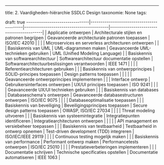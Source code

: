 ---
title: 2. Vaardigheden-hiërarchie SSDLC Design
taxonomie: None
tags:

draft: true 
--------------------------------|-------------------------------------------|-------------------------------------------|-------------------------------------------|
| Applicatie ontwerpen              | Architecturale stijlen en patronen begrijpen | Geavanceerde architecturale patronen toepassen | ISO/IEC 42010                            |
|                                   |                                            | Microservices en serverless architecturen ontwerpen |                                           |
| Basiskennis van UML               | UML-diagrammen maken                      | Geavanceerde UML-technieken gebruiken     | UML (Unified Modeling Language)           |
| Basiskennis van softwarearchitectuur | Softwarearchitectuur documentatie opstellen | Softwarearchitectuurbeslissingen verantwoorden | IEEE 1471                               |
|                                   |                                            | Referentiearchitecturen gebruiken         |                                           |
| Basiskennis van ontwerpprincipes  | SOLID-principes toepassen                 | Design patterns toepassen                 |                                           |
|                                   |                                            | Geavanceerde ontwerpprincipes implementeren |                                           |
| Interface ontwerp                 | Gebruikersinterfaces ontwerpen            | UX/UI principes toepassen                 | ISO 9241                                 |
|                                   |                                            | Geavanceerde UX/UI technieken gebruiken   |                                           |
| Basiskennis van databases         | Databaseschema's ontwerpen                | Geavanceerde databasestructuren ontwerpen | ISO/IEC 9075                             |
|                                   |                                            | Databaseoptimalisatie toepassen           |                                           |
| Basiskennis van beveiliging       | Beveiligingsprincipes toepassen           | Secure design patterns toepassen          | OWASP, ISO/IEC 27034                     |
|                                   |                                            | Threat modeling uitvoeren                 |                                           |
| Basiskennis van systeemintegratie | Integratiepunten identificeren            | Integratiearchitecturen ontwerpen         |                                           |
|                                   |                                            | API management en versiebeheer toepassen  |                                           |
| Basiskennis van testbaarheid      | Testbaarheid in ontwerp opnemen           | Test-driven development (TDD) integreren  | ISO/IEC/IEEE 29119                       |
|                                   |                                            | Continuous testing mogelijk maken         |                                           |
| Basiskennis van performance       | Performant ontwerp maken                  | Performancetests ontwerpen                | ISO/IEC 25010                            |
|                                   |                                            | Prestatieverbeteringen implementeren      |                                           |
| Documentatie schrijven            | Technische specificaties opstellen        | Documentatie automatiseren                | IEEE 1063                                |

